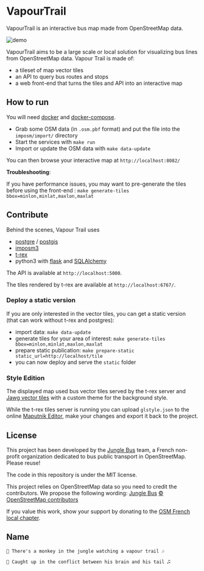 # VapourTrail

VapourTrail is an interactive bus map made from OpenStreetMap data.

![demo](demo.gif)

VapourTrail aims to be a large scale or local solution for visualizing bus lines from OpenStreetMap data.
Vapour Trail is made of:
* a tileset of map vector tiles
* an API to query bus routes and stops
* a web front-end that turns the tiles and API into an interactive map

## How to run

You will need [docker]() and [docker-compose]().

* Grab some OSM data (in `.osm.pbf` format) and put the file into the `imposm/import/` directory
* Start the services with `make run`
* Import or update the OSM data with `make data-update`

You can then browse your interactive map at `http://localhost:8082/`

**Troubleshooting**:

If you have performance issues, you may want to pre-generate the tiles before using the front-end : `make generate-tiles bbox=minlon,minlat,maxlon,maxlat`

## Contribute

Behind the scenes, Vapour Trail uses
* [postgre](https://www.postgresql.org/) / [postgis](http://postgis.net/)
* [imposm3](https://imposm.org/)
* [t-rex](https://t-rex.tileserver.ch/)
* python3 with [flask](http://flask.pocoo.org/) and [SQLAlchemy](https://www.sqlalchemy.org/)

The API is available at `http://localhost:5000`.

The tiles rendered by t-rex are available at `http://localhost:6767/`.

### Deploy a static version

If you are only interested in the vector tiles, you can get a static version (that can work without t-rex and postgres):

* import data: `make data-update`
* generate tiles for your area of interest: `make generate-tiles bbox=minlon,minlat,maxlon,maxlat`
* prepare static publication: `make prepare-static static_url=http://localhost/tile`
* you can now deploy and serve the `static` folder

### Style Edition

The displayed map used bus vector tiles served by the t-rex server and [Jawg vector tiles](https://jawg.io) with a custom theme for the background style.

While the t-rex tiles server is running you can upload `glstyle.json` to the online [Maputnik Editor](http://editor.openmaptiles.org), make your changes and export it back to the project.

## License

This project has been developed by the [Jungle Bus](http://junglebus.io/) team, a French non-profit organization dedicated to bus public transport in OpenStreetMap. Please reuse!

The code in this repository is under the MIT license.

This project relies on OpenStreetMap data so you need to credit the contributors. We propose the following wording:
    [Jungle Bus](http://junglebus.io/) [© OpenStreetMap contributors](http://www.openstreetmap.org/copyright)

If you value this work, show your support by donating to the [OSM French local chapter](http://openstreetmap.fr).

## Name

    🎼 There's a monkey in the jungle watching a vapour trail 🎶

    🎵 Caught up in the conflict between his brain and his tail 🎜
